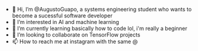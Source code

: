 - 👋 Hi, I’m @AugustoGuapo, a systems engineering student who wants to become a sucessful software developer
- 👀 I’m interested in AI and machine learning
- 🌱 I’m currently learning basically how to code lol, i'm really a beginner
- 💞️ I’m looking to collaborate on TensorFlow projects
- 📫 How to reach me at instagram with the same @


